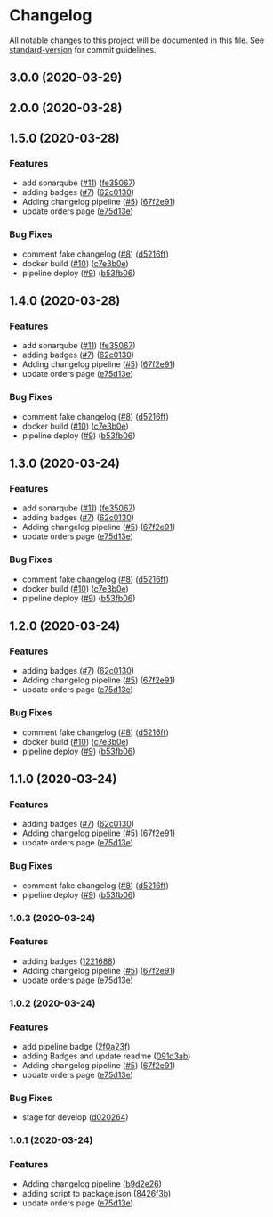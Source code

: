 # Changelog

All notable changes to this project will be documented in this file. See [standard-version](https://github.com/conventional-changelog/standard-version) for commit guidelines.

## 3.0.0 (2020-03-29)

## 2.0.0 (2020-03-28)

## 1.5.0 (2020-03-28)


### Features

* add sonarqube ([#11](https://github.com/SimonHuet/shound-front/issues/11)) ([fe35067](https://github.com/SimonHuet/shound-front/commit/fe350673db76f2622d2175d6606acd973cc95180))
* adding badges ([#7](https://github.com/SimonHuet/shound-front/issues/7)) ([62c0130](https://github.com/SimonHuet/shound-front/commit/62c01301886b9111237b3d2327c7bdc67dd11e80))
* Adding changelog pipeline ([#5](https://github.com/SimonHuet/shound-front/issues/5)) ([67f2e91](https://github.com/SimonHuet/shound-front/commit/67f2e917058816db0af5a490d5ec087656fa71bf))
* update orders page ([e75d13e](https://github.com/SimonHuet/shound-front/commit/e75d13e1943a882822e31ee8a9adf4b8af12dfb5))


### Bug Fixes

* comment fake changelog ([#8](https://github.com/SimonHuet/shound-front/issues/8)) ([d5216ff](https://github.com/SimonHuet/shound-front/commit/d5216ff0bf9099cd1c4381285bf69c774f573197))
* docker build ([#10](https://github.com/SimonHuet/shound-front/issues/10)) ([c7e3b0e](https://github.com/SimonHuet/shound-front/commit/c7e3b0e2dfd2eaa12b254b76771efbce31cea45d))
* pipeline deploy ([#9](https://github.com/SimonHuet/shound-front/issues/9)) ([b53fb06](https://github.com/SimonHuet/shound-front/commit/b53fb069b4490489c84fcb7f39ad2915bf3896b2))

## 1.4.0 (2020-03-28)


### Features

* add sonarqube ([#11](https://github.com/SimonHuet/shound-front/issues/11)) ([fe35067](https://github.com/SimonHuet/shound-front/commit/fe350673db76f2622d2175d6606acd973cc95180))
* adding badges ([#7](https://github.com/SimonHuet/shound-front/issues/7)) ([62c0130](https://github.com/SimonHuet/shound-front/commit/62c01301886b9111237b3d2327c7bdc67dd11e80))
* Adding changelog pipeline ([#5](https://github.com/SimonHuet/shound-front/issues/5)) ([67f2e91](https://github.com/SimonHuet/shound-front/commit/67f2e917058816db0af5a490d5ec087656fa71bf))
* update orders page ([e75d13e](https://github.com/SimonHuet/shound-front/commit/e75d13e1943a882822e31ee8a9adf4b8af12dfb5))


### Bug Fixes

* comment fake changelog ([#8](https://github.com/SimonHuet/shound-front/issues/8)) ([d5216ff](https://github.com/SimonHuet/shound-front/commit/d5216ff0bf9099cd1c4381285bf69c774f573197))
* docker build ([#10](https://github.com/SimonHuet/shound-front/issues/10)) ([c7e3b0e](https://github.com/SimonHuet/shound-front/commit/c7e3b0e2dfd2eaa12b254b76771efbce31cea45d))
* pipeline deploy ([#9](https://github.com/SimonHuet/shound-front/issues/9)) ([b53fb06](https://github.com/SimonHuet/shound-front/commit/b53fb069b4490489c84fcb7f39ad2915bf3896b2))

## 1.3.0 (2020-03-24)


### Features

* add sonarqube ([#11](https://github.com/SimonHuet/shound-front/issues/11)) ([fe35067](https://github.com/SimonHuet/shound-front/commit/fe350673db76f2622d2175d6606acd973cc95180))
* adding badges ([#7](https://github.com/SimonHuet/shound-front/issues/7)) ([62c0130](https://github.com/SimonHuet/shound-front/commit/62c01301886b9111237b3d2327c7bdc67dd11e80))
* Adding changelog pipeline ([#5](https://github.com/SimonHuet/shound-front/issues/5)) ([67f2e91](https://github.com/SimonHuet/shound-front/commit/67f2e917058816db0af5a490d5ec087656fa71bf))
* update orders page ([e75d13e](https://github.com/SimonHuet/shound-front/commit/e75d13e1943a882822e31ee8a9adf4b8af12dfb5))


### Bug Fixes

* comment fake changelog ([#8](https://github.com/SimonHuet/shound-front/issues/8)) ([d5216ff](https://github.com/SimonHuet/shound-front/commit/d5216ff0bf9099cd1c4381285bf69c774f573197))
* docker build ([#10](https://github.com/SimonHuet/shound-front/issues/10)) ([c7e3b0e](https://github.com/SimonHuet/shound-front/commit/c7e3b0e2dfd2eaa12b254b76771efbce31cea45d))
* pipeline deploy ([#9](https://github.com/SimonHuet/shound-front/issues/9)) ([b53fb06](https://github.com/SimonHuet/shound-front/commit/b53fb069b4490489c84fcb7f39ad2915bf3896b2))

## 1.2.0 (2020-03-24)


### Features

* adding badges ([#7](https://github.com/SimonHuet/shound-front/issues/7)) ([62c0130](https://github.com/SimonHuet/shound-front/commit/62c01301886b9111237b3d2327c7bdc67dd11e80))
* Adding changelog pipeline ([#5](https://github.com/SimonHuet/shound-front/issues/5)) ([67f2e91](https://github.com/SimonHuet/shound-front/commit/67f2e917058816db0af5a490d5ec087656fa71bf))
* update orders page ([e75d13e](https://github.com/SimonHuet/shound-front/commit/e75d13e1943a882822e31ee8a9adf4b8af12dfb5))


### Bug Fixes

* comment fake changelog ([#8](https://github.com/SimonHuet/shound-front/issues/8)) ([d5216ff](https://github.com/SimonHuet/shound-front/commit/d5216ff0bf9099cd1c4381285bf69c774f573197))
* docker build ([#10](https://github.com/SimonHuet/shound-front/issues/10)) ([c7e3b0e](https://github.com/SimonHuet/shound-front/commit/c7e3b0e2dfd2eaa12b254b76771efbce31cea45d))
* pipeline deploy ([#9](https://github.com/SimonHuet/shound-front/issues/9)) ([b53fb06](https://github.com/SimonHuet/shound-front/commit/b53fb069b4490489c84fcb7f39ad2915bf3896b2))

## 1.1.0 (2020-03-24)


### Features

* adding badges ([#7](https://github.com/SimonHuet/shound-front/issues/7)) ([62c0130](https://github.com/SimonHuet/shound-front/commit/62c01301886b9111237b3d2327c7bdc67dd11e80))
* Adding changelog pipeline ([#5](https://github.com/SimonHuet/shound-front/issues/5)) ([67f2e91](https://github.com/SimonHuet/shound-front/commit/67f2e917058816db0af5a490d5ec087656fa71bf))
* update orders page ([e75d13e](https://github.com/SimonHuet/shound-front/commit/e75d13e1943a882822e31ee8a9adf4b8af12dfb5))


### Bug Fixes

* comment fake changelog ([#8](https://github.com/SimonHuet/shound-front/issues/8)) ([d5216ff](https://github.com/SimonHuet/shound-front/commit/d5216ff0bf9099cd1c4381285bf69c774f573197))
* pipeline deploy ([#9](https://github.com/SimonHuet/shound-front/issues/9)) ([b53fb06](https://github.com/SimonHuet/shound-front/commit/b53fb069b4490489c84fcb7f39ad2915bf3896b2))

### 1.0.3 (2020-03-24)


### Features

* adding badges ([1221688](https://github.com/SimonHuet/shound-front/commit/1221688fb74e8a05f6ba0c27196052363b2ac8cf))
* Adding changelog pipeline ([#5](https://github.com/SimonHuet/shound-front/issues/5)) ([67f2e91](https://github.com/SimonHuet/shound-front/commit/67f2e917058816db0af5a490d5ec087656fa71bf))
* update orders page ([e75d13e](https://github.com/SimonHuet/shound-front/commit/e75d13e1943a882822e31ee8a9adf4b8af12dfb5))

### 1.0.2 (2020-03-24)


### Features

* add pipeline badge ([2f0a23f](https://github.com/SimonHuet/shound-front/commit/2f0a23feb4bf0bbed375a819d5fec668a0e27951))
* adding Badges and update readme ([091d3ab](https://github.com/SimonHuet/shound-front/commit/091d3ab7f75d46ad80fef37edfc056a35bc15dc2))
* Adding changelog pipeline ([#5](https://github.com/SimonHuet/shound-front/issues/5)) ([67f2e91](https://github.com/SimonHuet/shound-front/commit/67f2e917058816db0af5a490d5ec087656fa71bf))
* update orders page ([e75d13e](https://github.com/SimonHuet/shound-front/commit/e75d13e1943a882822e31ee8a9adf4b8af12dfb5))


### Bug Fixes

* stage for develop ([d020264](https://github.com/SimonHuet/shound-front/commit/d020264710c626907ab636277a026f9b8456c5aa))

### 1.0.1 (2020-03-24)


### Features

* Adding changelog pipeline ([b9d2e26](https://github.com/SimonHuet/shound-front/commit/b9d2e261d6c39873b58215f33961d9f76f0fe0c8))
* adding script to package.json ([8426f3b](https://github.com/SimonHuet/shound-front/commit/8426f3bec332fb111279ad017493b263d431a633))
* update orders page ([e75d13e](https://github.com/SimonHuet/shound-front/commit/e75d13e1943a882822e31ee8a9adf4b8af12dfb5))
